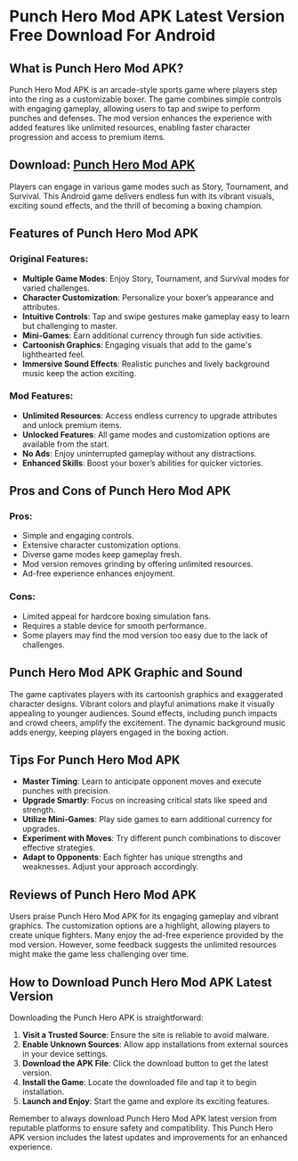 # Punch Hero Mod APK Latest Version Free Download For Android

## What is Punch Hero Mod APK?

Punch Hero Mod APK is an arcade-style sports game where players step into the ring as a customizable boxer. The game combines simple controls with engaging gameplay, allowing users to tap and swipe to perform punches and defenses. The mod version enhances the experience with added features like unlimited resources, enabling faster character progression and access to premium items.

## Download: [Punch Hero Mod APK](https://modhello.com/punch-hero/)

Players can engage in various game modes such as Story, Tournament, and Survival. This Android game delivers endless fun with its vibrant visuals, exciting sound effects, and the thrill of becoming a boxing champion.

## Features of Punch Hero Mod APK

### Original Features:
- **Multiple Game Modes**: Enjoy Story, Tournament, and Survival modes for varied challenges.
- **Character Customization**: Personalize your boxer’s appearance and attributes.
- **Intuitive Controls**: Tap and swipe gestures make gameplay easy to learn but challenging to master.
- **Mini-Games**: Earn additional currency through fun side activities.
- **Cartoonish Graphics**: Engaging visuals that add to the game's lighthearted feel.
- **Immersive Sound Effects**: Realistic punches and lively background music keep the action exciting.

### Mod Features:
- **Unlimited Resources**: Access endless currency to upgrade attributes and unlock premium items.
- **Unlocked Features**: All game modes and customization options are available from the start.
- **No Ads**: Enjoy uninterrupted gameplay without any distractions.
- **Enhanced Skills**: Boost your boxer’s abilities for quicker victories.

## Pros and Cons of Punch Hero Mod APK

### Pros:
- Simple and engaging controls.
- Extensive character customization options.
- Diverse game modes keep gameplay fresh.
- Mod version removes grinding by offering unlimited resources.
- Ad-free experience enhances enjoyment.

### Cons:
- Limited appeal for hardcore boxing simulation fans.
- Requires a stable device for smooth performance.
- Some players may find the mod version too easy due to the lack of challenges.

## Punch Hero Mod APK Graphic and Sound

The game captivates players with its cartoonish graphics and exaggerated character designs. Vibrant colors and playful animations make it visually appealing to younger audiences. Sound effects, including punch impacts and crowd cheers, amplify the excitement. The dynamic background music adds energy, keeping players engaged in the boxing action.

## Tips For Punch Hero Mod APK

- **Master Timing**: Learn to anticipate opponent moves and execute punches with precision.
- **Upgrade Smartly**: Focus on increasing critical stats like speed and strength.
- **Utilize Mini-Games**: Play side games to earn additional currency for upgrades.
- **Experiment with Moves**: Try different punch combinations to discover effective strategies.
- **Adapt to Opponents**: Each fighter has unique strengths and weaknesses. Adjust your approach accordingly.

## Reviews of Punch Hero Mod APK

Users praise Punch Hero Mod APK for its engaging gameplay and vibrant graphics. The customization options are a highlight, allowing players to create unique fighters. Many enjoy the ad-free experience provided by the mod version. However, some feedback suggests the unlimited resources might make the game less challenging over time.

## How to Download Punch Hero Mod APK Latest Version

Downloading the Punch Hero APK is straightforward:
1. **Visit a Trusted Source**: Ensure the site is reliable to avoid malware.
2. **Enable Unknown Sources**: Allow app installations from external sources in your device settings.
3. **Download the APK File**: Click the download button to get the latest version.
4. **Install the Game**: Locate the downloaded file and tap it to begin installation.
5. **Launch and Enjoy**: Start the game and explore its exciting features.

Remember to always download Punch Hero Mod APK latest version from reputable platforms to ensure safety and compatibility. This Punch Hero APK version includes the latest updates and improvements for an enhanced experience.
